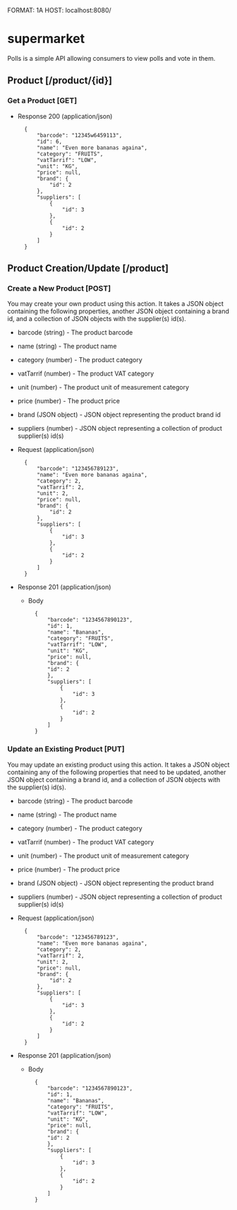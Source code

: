 FORMAT: 1A
HOST: localhost:8080/

# supermarket

Polls is a simple API allowing consumers to view polls and vote in them.

## Product [/product/{id}]

### Get a Product [GET]

+ Response 200 (application/json)

        {
            "barcode": "12345w6459113",
            "id": 6,
            "name": "Even more bananas againa",
            "category": "FRUITS",
            "vatTarrif": "LOW",
            "unit": "KG",
            "price": null,
            "brand": {
                "id": 2
            },
            "suppliers": [
                {
                    "id": 3
                },
                {
                    "id": 2
                }
            ]
        }
        
## Product Creation/Update [/product]

### Create a New Product [POST]

You may create your own product using this action. It takes a JSON
object containing the following properties, another JSON object containing a brand id, and a collection of JSON objects with the supplier(s) id(s).

+ barcode (string) - The product barcode
+ name (string) - The product name
+ category (number) - The product category
+ vatTarrif (number) - The product VAT category
+ unit (number) - The product unit of measurement category
+ price (number) - The product price
+ brand (JSON object) - JSON object representing the product brand id
+ suppliers (number) - JSON object representing a collection of product supplier(s) id(s)

+ Request (application/json)

        {
            "barcode": "123456789123",
            "name": "Even more bananas againa",
            "category": 2,
            "vatTarrif": 2,
            "unit": 2,
            "price": null,
            "brand": {
                "id": 2
            },
            "suppliers": [
                {
                    "id": 3
                },
                {
                    "id": 2
                }
            ]
        }

+ Response 201 (application/json)


    + Body

            {
                "barcode": "1234567890123",
                "id": 1,
                "name": "Bananas",
                "category": "FRUITS",
                "vatTarrif": "LOW",
                "unit": "KG",
                "price": null,
                "brand": {
                "id": 2
                },
                "suppliers": [
                    {
                        "id": 3
                    },
                    {
                        "id": 2
                    }
                ]
            }
            

### Update an Existing Product [PUT]

You may update an existing product using this action. It takes a JSON
object containing any of the following properties that need to be updated, another JSON object containing a brand id, and a collection of JSON objects with the supplier(s) id(s).

+ barcode (string) - The product barcode
+ name (string) - The product name
+ category (number) - The product category
+ vatTarrif (number) - The product VAT category
+ unit (number) - The product unit of measurement category
+ price (number) - The product price
+ brand (JSON object) - JSON object representing the product brand 
+ suppliers (number) - JSON object representing a collection of product supplier(s) id(s)

+ Request (application/json)

        {
            "barcode": "123456789123",
            "name": "Even more bananas againa",
            "category": 2,
            "vatTarrif": 2,
            "unit": 2,
            "price": null,
            "brand": {
                "id": 2
            },
            "suppliers": [
                {
                    "id": 3
                },
                {
                    "id": 2
                }
            ]
        }

+ Response 201 (application/json)


    + Body

            {
                "barcode": "1234567890123",
                "id": 1,
                "name": "Bananas",
                "category": "FRUITS",
                "vatTarrif": "LOW",
                "unit": "KG",
                "price": null,
                "brand": {
                "id": 2
                },
                "suppliers": [
                    {
                        "id": 3
                    },
                    {
                        "id": 2
                    }
                ]
            }
